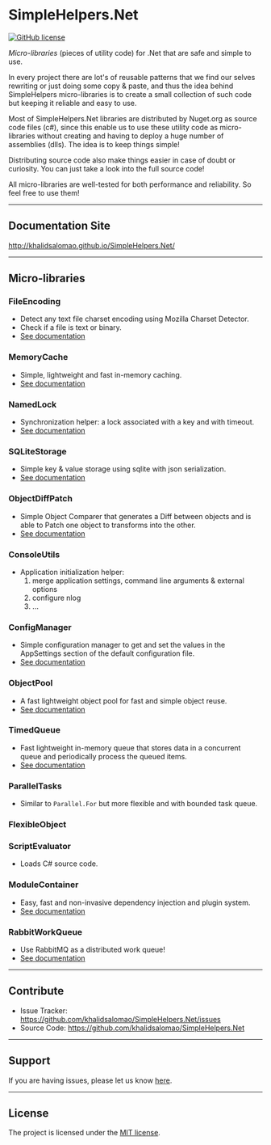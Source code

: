 SimpleHelpers.Net
=================

[![GitHub license](https://img.shields.io/badge/license-MIT-brightgreen.svg?maxAge=3600&style=flat-square)](https://raw.githubusercontent.com/khalidsalomao/SimpleHelpers.Net/master/SimpleHelpers/LICENSE.txt)


*Micro-libraries* (pieces of utility code) for .Net that are safe and simple to use.

In every project there are lot's of reusable patterns that we find our selves rewriting or just doing some copy & paste, and thus the idea behind SimpleHelpers micro-libraries is to create a small collection of such code but keeping it reliable and easy to use.


Most of SimpleHelpers.Net libraries are distributed by Nuget.org as source code files (c#), since this enable us to use these utility code as micro-libraries without creating and having to deploy a huge number of assemblies (dlls). The idea is to keep things simple!

Distributing source code also make things easier in case of doubt or curiosity. You can just take a look into the full source code!


All micro-libraries are well-tested for both performance and reliability. So feel free to use them!


-----

Documentation Site
------------------

http://khalidsalomao.github.io/SimpleHelpers.Net/


-----

Micro-libraries
---------------

### FileEncoding

- Detect any text file charset encoding using Mozilla Charset Detector.
- Check if a file is text or binary.
- [See documentation](docs/fileencoding.md)

### MemoryCache

- Simple, lightweight and fast in-memory caching.
- [See documentation](docs/memorycache.md)

### NamedLock

- Synchronization helper: a lock associated with a key and with timeout.
- [See documentation](docs/namedlock.md)

### SQLiteStorage

- Simple key & value storage using sqlite with json serialization.
- [See documentation](docs/sqlitestorage.md)

### ObjectDiffPatch

- Simple Object Comparer that generates a Diff between objects and is able to Patch one object to transforms into the other.
- [See documentation](docs/objectdiffpatch.md)

### ConsoleUtils

- Application initialization helper:
    1. merge application settings, command line arguments & external options
    2. configure nlog
    3. ...

### ConfigManager

- Simple configuration manager to get and set the values in the AppSettings section of the default configuration file.
- [See documentation](docs/configmanager.md)

### ObjectPool

- A fast lightweight object pool for fast and simple object reuse.
- [See documentation](docs/objectpool.md)

### TimedQueue

- Fast lightweight in-memory queue that stores data in a concurrent queue and periodically process the queued items.
- [See documentation](docs/timedqueue.md)

### ParallelTasks

- Similar to `Parallel.For` but more flexible and with bounded task queue.

### FlexibleObject

### ScriptEvaluator

- Loads C# source code.

### ModuleContainer

- Easy, fast and non-invasive dependency injection and plugin system.
- [See documentation](docs/modulecontainer.md)

### RabbitWorkQueue

- Use RabbitMQ as a distributed work queue!
- [See documentation](https://github.com/khalidsalomao/SimpleHelpers.Net.RabbitMQ)


-----

Contribute
----------

- Issue Tracker: https://github.com/khalidsalomao/SimpleHelpers.Net/issues
- Source Code: https://github.com/khalidsalomao/SimpleHelpers.Net

-----

Support
-------

If you are having issues, please let us know [here](https://github.com/khalidsalomao/SimpleHelpers.Net/issues).

-----

License
-------

The project is licensed under the [MIT license](https://raw.github.com/khalidsalomao/SimpleHelpers.Net/master/SimpleHelpers/LICENSE.txt).
